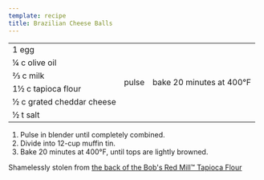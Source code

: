 ```yaml
---
template: recipe
title: Brazilian Cheese Balls
---
```


<table>
  <tr>
    <td>1 egg</td>
    <td rowspan="6">pulse</td>
    <td rowspan="6">bake 20 minutes at 400&deg;F</td>
  </tr>
  <tr>
    <td>&frac14; c olive oil</td>
  </tr>
  <tr>
    <td>&frac23; c milk</td>
  </tr>
  <tr>
    <td>1&frac12; c tapioca flour</td>
  </tr>
  <tr>
    <td>&frac12; c grated cheddar cheese</td>
  </tr>
  <tr>
    <td>&frac12; t salt</td>
  </tr>
</table>

<ol>
  <li>Pulse in blender until completely combined.</li>
  <li>Divide into 12-cup muffin tin.</li>
  <li>Bake 20 minutes at 400&deg;F, until tops are lightly browned.</li>
</ol>

<p class="confession">Shamelessly stolen from <a href="https://www.bobsredmill.com/recipes/how-to-make/brazilian-cheese-buns/">the back of the Bob's Red Mill&trade; Tapioca Flour</a></p>
